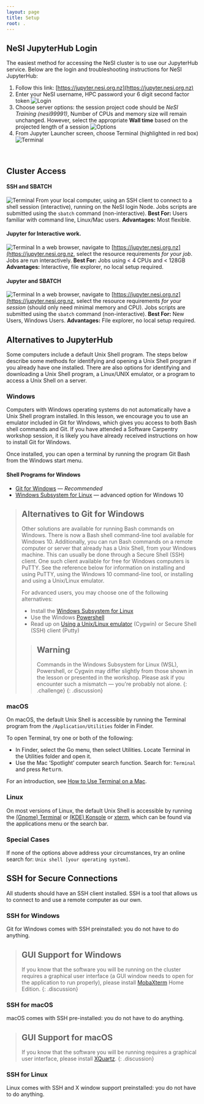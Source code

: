 ```yaml
---
layout: page
title: Setup
root: .
---
```



## NeSI JupyterHub Login

The easiest method for accessing the NeSI cluster is to use our JupyterHub service.  Below are the 
login and troubleshooting instructions for NeSI JupyterHub:

1. Follow this link: [https://jupyter.nesi.org.nz](https://jupyter.nesi.org.nz)
2. Enter your NeSI username, HPC password your 6 digit second factor token ![Login](/img/Login_jupyterhubNeSI.png)
3. Choose server options: the session project code should be *NeSI Training (nesi99991)*, Number of CPUs and memory size will remain unchanged. However, select the appropriate **Wall time** based on the projected length of a session ![Options](/img/ServerOptions_jupyterhubNeSI.png)
4. From Jupyter Launcher screen, choose Terminal (highlighted in red box) ![Terminal](/img/jupyterLauncher.png)

<br>

## Cluster Access
#### SSH and SBATCH
![Terminal](/fig/UsingJupyterHub1.svg)
From your local computer, using an SSH client to connect to a shell session (interactive), running on the NeSI login Node. Jobs scripts are submitted using the `sbatch` command (non-interactive).
**Best For:** Users familiar with command line, Linux/Mac users.
**Advantages:** Most flexible.
#### Jupyter for Interactive work.
![Terminal](/fig/UsingJupyterHub2.svg)
In a web browser, navigate to [https://jupyter.nesi.org.nz](https://jupyter.nesi.org.nz, select the resource requirements *for your job*. Jobs are run interactively. 
**Best For:** Jobs using < 4 CPUs and < 128GB
**Advantages:** Interactive, file explorer, no local setup required.
#### Jupyter and SBATCH

![Terminal](/fig/UsingJupyterHub3.svg)
In a web browser, navigate to [https://jupyter.nesi.org.nz](https://jupyter.nesi.org.nz, select the resource requirements *for your session* (should only need minimal memory and CPU).  Jobs scripts are submitted using the `sbatch` command (non-interactive).
**Best For:** New Users, Windows Users.
**Advantages:** File explorer, no local setup required.

## Alternatives to JupyterHub


Some computers include a default Unix Shell program. The steps below describe
some methods for identifying and opening a Unix Shell program if you already
have one installed. There are also options for identifying and downloading a
Unix Shell program, a Linux/UNIX emulator, or a program to access a Unix Shell
on a server.

### Windows

Computers with Windows operating systems do not automatically have a Unix Shell
program installed. In this lesson, we encourage you to use an emulator included
in Git for Windows, which gives you access to both Bash shell commands and Git.
If you have attended a Software Carpentry workshop session, it is likely you
have already received instructions on how to install Git for Windows.

Once installed, you can open a terminal by running the program Git Bash from
the Windows start menu.

#### Shell Programs for Windows

* [Git for Windows](https://gitforwindows.org/) &mdash; *Recommended*
* [Windows Subsystem for Linux](
  https://docs.microsoft.com/en-us/windows/wsl/install-win10)
  &mdash; advanced option for Windows 10

> ## Alternatives to Git for Windows
>
> Other solutions are available for running Bash commands on Windows. There is
> now a Bash shell command-line tool available for Windows 10. Additionally,
> you can run Bash commands on a remote computer or server that already has a
> Unix Shell, from your Windows machine. This can usually be done through a
> Secure Shell (SSH) client. One such client available for free for Windows
> computers is PuTTY. See the reference below for information on installing and
> using PuTTY, using the Windows 10 command-line tool, or installing and using
> a Unix/Linux emulator.
>
> For advanced users, you may choose one of the following alternatives:
>
> * Install the [Windows Subsystem for
>   Linux][microsoft-wsl]
> * Use the Windows [Powershell][microsoft-powershell]
> * Read up on [Using a Unix/Linux emulator][unix-emulator] (Cygwin) or Secure
>   Shell (SSH) client (Putty)
>
> > ## Warning
> >
> > Commands in the Windows Subsystem for Linux (WSL), Powershell, or Cygwin
> > may differ slightly from those shown in the lesson or presented in the
> > workshop. Please ask if you encounter such a mismatch &mdash; you're
> > probably not alone.
> {: .challenge}
{: .discussion}

### macOS

On macOS, the default Unix Shell is accessible by running the Terminal program
from the `/Application/Utilities` folder in Finder.

To open Terminal, try one or both of the following:

* In Finder, select the Go menu, then select Utilities. Locate Terminal in the
  Utilities folder and open it.
* Use the Mac ‘Spotlight’ computer search function. Search for: `Terminal` and
  press <kbd>Return</kbd>.

For an introduction, see [How to Use Terminal on a Mac][mac-terminal].

### Linux

On most versions of Linux, the default Unix Shell is accessible by running the
[(Gnome) Terminal](https://help.gnome.org/users/gnome-terminal/stable/) or
[(KDE) Konsole](https://konsole.kde.org/) or
[xterm](https://en.wikipedia.org/wiki/Xterm), which can be found via the
applications menu or the search bar.

### Special Cases

If none of the options above address your circumstances, try an online search
for: `Unix shell [your operating system]`.

## SSH for Secure Connections

All students should have an SSH client installed. SSH is a tool that allows us
to connect to and use a remote computer as our own.

### SSH for Windows

Git for Windows comes with SSH preinstalled: you do not have to do anything.

> ## GUI Support for Windows
>
> If you know that the software you will be running on the cluster requires a
> graphical user interface (a GUI window needs to open for the application to
> run properly), please install [MobaXterm](https://mobaxterm.mobatek.net) Home
> Edition.
{: .discussion}

### SSH for macOS

macOS comes with SSH pre-installed: you do not have to do anything.

> ## GUI Support for macOS
>
> If you know that the software you will be running requires a graphical user
> interface, please install [XQuartz](https://www.xquartz.org).
{: .discussion}

### SSH for Linux

Linux comes with SSH and X window support preinstalled: you do not have to do
anything.

<!-- links -->
[mac-terminal]: https://www.macworld.co.uk/feature/mac-software/how-use-terminal-on-mac-3608274/
[microsoft-wsl]: https://docs.microsoft.com/en-us/windows/wsl/install-win10
[microsoft-powershell]: https://docs.microsoft.com/en-us/powershell/scripting/learn/remoting/ssh-remoting-in-powershell-core?view=powershell-7
[unix-emulator]: https://faculty.smu.edu/reynolds/unixtut/windows.html
